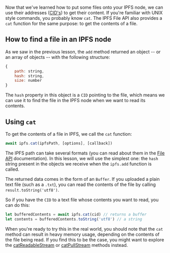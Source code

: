 Now that we've learned how to put some files onto your IPFS node, we can use their addresses ([CID's](https://proto.school/#/data-structures/04)) to get their content. If you're familiar with UNIX style commands, you probably know `cat`. The IPFS File API also provides a `cat` function for the same purpose: to get the contents of a file.


## How to find a file in an IPFS node

As we saw in the previous lesson, the `add` method returned an object -- or an array of objects -- with the following structure:

```javascript
{
    path: string,
    hash: string,
    size: number
}
```

The `hash` property in this object is a `CID` pointing to the file, which means we can use it to find the file in the IPFS node when we want to read its contents.

## Using `cat`

To get the contents of a file in IPFS, we call the `cat` function:

```javascript
await ipfs.cat(ipfsPath, [options], [callback])
```

The IPFS path can take several formats (you can read about them in the [File API](https://github.com/ipfs/interface-js-ipfs-core/blob/master/SPEC/FILES.md#cat) documentation). In this lesson, we will use the simplest one: the `hash` string present in the objects we receive when the `ipfs.add` function is called.

The returned data comes in the form of an `Buffer`. If you uploaded a plain text file (such as a `.txt`), you can read the contents of the file by calling `result.toString('utf8')`.

So if you have the `CID` to a text file whose contents you want to read, you can do this:

```javascript
let bufferedContents = await ipfs.cat(cid) // returns a buffer
let contents = bufferedContents.toString('utf8') // a string
```

When you're ready to try this in the real world, you should note that the `cat` method can result in heavy memory usage, depending on the contents of the file being read. If you find this to be the case, you might want to explore the [catReadableStream](https://github.com/ipfs/interface-js-ipfs-core/blob/master/SPEC/FILES.md#catreadablestream) or [catPullStream](https://github.com/ipfs/interface-js-ipfs-core/blob/master/SPEC/FILES.md#catpullstream) methods instead.